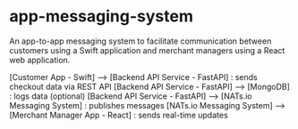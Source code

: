 # app-messaging-system
An app-to-app messaging system to facilitate communication between customers using a Swift application and merchant managers using a React web application.

[Customer App - Swift] --> [Backend API Service - FastAPI] : sends checkout data via REST API
[Backend API Service - FastAPI] --> [MongoDB] : logs data (optional)
[Backend API Service - FastAPI] --> [NATs.io Messaging System] : publishes messages
[NATs.io Messaging System] --> [Merchant Manager App - React] : sends real-time updates
